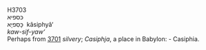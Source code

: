 <body>
  <p>H3703<br>  כּספיא  <br> כָּסִפיָא  ‎  kâsiphyâ‘  <br><i>kaw-sif-yaw‘ </i><br>Perhaps from <a href="h3701.htm">3701</a>  <i>silvery</i>; <i>Casiphja</i>, a place in Babylon: - Casiphia.<br></p>
 </body>